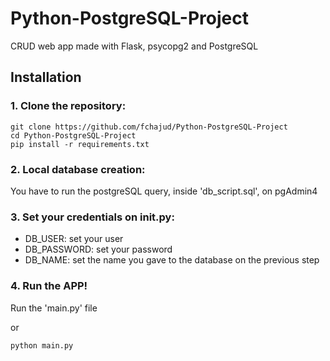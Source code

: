 # Python-PostgreSQL-Project
 CRUD web app made with Flask, psycopg2 and PostgreSQL

## Installation
### 1. Clone the repository:
```
git clone https://github.com/fchajud/Python-PostgreSQL-Project
cd Python-PostgreSQL-Project
pip install -r requirements.txt
```

### 2. Local database creation:
You have to run the postgreSQL query, inside 'db_script.sql', on pgAdmin4

### 3. Set your credentials on __init__.py:
- DB_USER: set your user
- DB_PASSWORD: set your password
- DB_NAME: set the name you gave to the database on the previous step

### 4. Run the APP!
Run the 'main.py' file

or

```
python main.py
```
